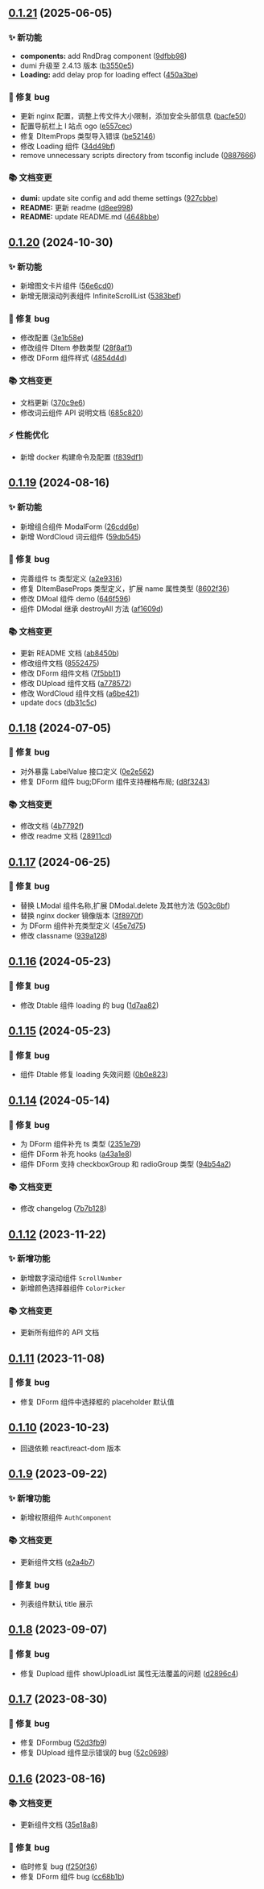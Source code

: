 ## [0.1.21](http://192.168.101.96:8090/pointcloud_frontend/basiclibrary/pcloud-components/compare/V0.1.20...0.1.21) (2025-06-05)

### ✨ 新功能

- **components:** add RndDrag component ([9dfbb98](http://192.168.101.96:8090/pointcloud_frontend/basiclibrary/pcloud-components/commit/9dfbb98ab32049a2c0e41fefd8504ba59ea677b9))
- dumi 升级至 2.4.13 版本 ([b3550e5](http://192.168.101.96:8090/pointcloud_frontend/basiclibrary/pcloud-components/commit/b3550e5dcc87bf134fe363a38066725075bbfe9c))
- **Loading:** add delay prop for loading effect ([450a3be](http://192.168.101.96:8090/pointcloud_frontend/basiclibrary/pcloud-components/commit/450a3be508bcd16053b9e847e8579428cb7a76ef))

### 🐛 修复 bug

- 更新 nginx 配置，调整上传文件大小限制，添加安全头部信息 ([bacfe50](http://192.168.101.96:8090/pointcloud_frontend/basiclibrary/pcloud-components/commit/bacfe509f5ea7975b5fb6025194f2d397e076cdf))
- 配置导航栏上 l 站点 ogo ([e557cec](http://192.168.101.96:8090/pointcloud_frontend/basiclibrary/pcloud-components/commit/e557cec237050c481b768829f3aff8fb5f993d67))
- 修复 DItemProps 类型导入错误 ([be52146](http://192.168.101.96:8090/pointcloud_frontend/basiclibrary/pcloud-components/commit/be52146114ff7bca22d0acc2448136b06ef4e1d9))
- 修改 Loading 组件 ([34d49bf](http://192.168.101.96:8090/pointcloud_frontend/basiclibrary/pcloud-components/commit/34d49bff7b8f9bdb5ecc771f3947010a5e43b839))
- remove unnecessary scripts directory from tsconfig include ([0887666](http://192.168.101.96:8090/pointcloud_frontend/basiclibrary/pcloud-components/commit/0887666cdb289f92c8e4d9746525bbdbf180d74f))

### 📚 文档变更

- **dumi:** update site config and add theme settings ([927cbbe](http://192.168.101.96:8090/pointcloud_frontend/basiclibrary/pcloud-components/commit/927cbbe08d2d65df4e764c6e097dcaccd5c70ff3))
- **README:** 更新 readme ([d8ee998](http://192.168.101.96:8090/pointcloud_frontend/basiclibrary/pcloud-components/commit/d8ee9987bbf77f6dfb76c35d0ee32efdf093e090))
- **README:** update README.md ([4648bbe](http://192.168.101.96:8090/pointcloud_frontend/basiclibrary/pcloud-components/commit/4648bbedc89365fca8fef7078901067f04c39b8d))

## [0.1.20](http://192.168.101.96:8090/pointcloud_frontend/basiclibrary/pcloud-components/compare/v0.1.19...v0.1.20) (2024-10-30)

### ✨ 新功能

- 新增图文卡片组件 ([56e6cd0](http://192.168.101.96:8090/pointcloud_frontend/basiclibrary/pcloud-components/commit/56e6cd07742885ddb3161911e959295c08dd04b5))
- 新增无限滚动列表组件 InfiniteScrollList ([5383bef](http://192.168.101.96:8090/pointcloud_frontend/basiclibrary/pcloud-components/commit/5383bef60ba5ce805ae141cc7edb40b398eec2ad))

### 🐛 修复 bug

- 修改配置 ([3e1b58e](http://192.168.101.96:8090/pointcloud_frontend/basiclibrary/pcloud-components/commit/3e1b58ecb71bf1ae471f10eb2969cdbffa0c5355))
- 修改组件 DItem 参数类型 ([28f8af1](http://192.168.101.96:8090/pointcloud_frontend/basiclibrary/pcloud-components/commit/28f8af15fed39230d5753075fc99dfbba0fdb6cc))
- 修改 DForm 组件样式 ([4854d4d](http://192.168.101.96:8090/pointcloud_frontend/basiclibrary/pcloud-components/commit/4854d4def07f2bbc26297b724609348b449f0ad9))

### 📚 文档变更

- 文档更新 ([370c9e6](http://192.168.101.96:8090/pointcloud_frontend/basiclibrary/pcloud-components/commit/370c9e6ca1c732b0274f1eee3dabdf2a859cc82f))
- 修改词云组件 API 说明文档 ([685c820](http://192.168.101.96:8090/pointcloud_frontend/basiclibrary/pcloud-components/commit/685c8209e7363a3614859f5c614d7ff347cf1030))

### ⚡️ 性能优化

- 新增 docker 构建命令及配置 ([f839df1](http://192.168.101.96:8090/pointcloud_frontend/basiclibrary/pcloud-components/commit/f839df12ac7aee40a6530a5d9760e459664138eb))

## [0.1.19](http://192.168.101.96:8090/pointcloud_frontend/basiclibrary/pcloud-components/compare/v0.1.18...v0.1.19) (2024-08-16)

### ✨ 新功能

- 新增组合组件 ModalForm ([26cdd6e](http://192.168.101.96:8090/pointcloud_frontend/basiclibrary/pcloud-components/commit/26cdd6e93c2dca65c41c19fb8ce8781a8f7a5013))
- 新增 WordCloud 词云组件 ([59db545](http://192.168.101.96:8090/pointcloud_frontend/basiclibrary/pcloud-components/commit/59db545d56ee5e03503e98d3b2dabd033c9c215f))

### 🐛 修复 bug

- 完善组件 ts 类型定义 ([a2e9316](http://192.168.101.96:8090/pointcloud_frontend/basiclibrary/pcloud-components/commit/a2e9316c10525dcdf35a1afa5c876fdc0df406a3))
- 修复 DItemBaseProps 类型定义，扩展 name 属性类型 ([8602f36](http://192.168.101.96:8090/pointcloud_frontend/basiclibrary/pcloud-components/commit/8602f36b2a9063d47b662985f56818458186cefb))
- 修改 DMoal 组件 demo ([646f596](http://192.168.101.96:8090/pointcloud_frontend/basiclibrary/pcloud-components/commit/646f596be3114f74d040067942bdcfc6b0ce1d83))
- 组件 DModal 继承 destroyAll 方法 ([af1609d](http://192.168.101.96:8090/pointcloud_frontend/basiclibrary/pcloud-components/commit/af1609d5d3ae7773c29942160e158ad29dde6ea9))

### 📚 文档变更

- 更新 README 文档 ([ab8450b](http://192.168.101.96:8090/pointcloud_frontend/basiclibrary/pcloud-components/commit/ab8450b2b95898530fe2f105ee0010aac70c0eb1))
- 修改组件文档 ([8552475](http://192.168.101.96:8090/pointcloud_frontend/basiclibrary/pcloud-components/commit/8552475b232192499cd3d064d45c4e25eba5fd32))
- 修改 DForm 组件文档 ([7f5bb11](http://192.168.101.96:8090/pointcloud_frontend/basiclibrary/pcloud-components/commit/7f5bb11a557d36095b8adac99583980e436d8176))
- 修改 DUpload 组件文档 ([a778572](http://192.168.101.96:8090/pointcloud_frontend/basiclibrary/pcloud-components/commit/a778572fee272bb22ba1b5bcd79d315b54320745))
- 修改 WordCloud 组件文档 ([a6be421](http://192.168.101.96:8090/pointcloud_frontend/basiclibrary/pcloud-components/commit/a6be421a188727bc1b22c96aaf29dbebc97b5e18))
- update docs ([db31c5c](http://192.168.101.96:8090/pointcloud_frontend/basiclibrary/pcloud-components/commit/db31c5c259668f50546ccdfc29261514e9337761))

## [0.1.18](http://192.168.101.96:8090/pointcloud_frontend/basiclibrary/pcloud-components/compare/v0.1.17...v0.1.18) (2024-07-05)

### 🐛 修复 bug

- 对外暴露 LabelValue 接口定义 ([0e2e562](http://192.168.101.96:8090/pointcloud_frontend/basiclibrary/pcloud-components/commit/0e2e562542a584b1c974d5a887b31d8f31cd75cf))
- 修复 DForm 组件 bug;DForm 组件支持栅格布局; ([d8f3243](http://192.168.101.96:8090/pointcloud_frontend/basiclibrary/pcloud-components/commit/d8f3243540c2481ce25345663b249bc7d0c55ae9))

### 📚 文档变更

- 修改文档 ([4b7792f](http://192.168.101.96:8090/pointcloud_frontend/basiclibrary/pcloud-components/commit/4b7792fba88a92bee268804a3b7ae6744ff35b1d))
- 修改 readme 文档 ([28911cd](http://192.168.101.96:8090/pointcloud_frontend/basiclibrary/pcloud-components/commit/28911cdd0bc7a3faf6342e43fc7a67ec920b4f9c))

## [0.1.17](http://192.168.101.96:8090/pointcloud_frontend/basiclibrary/pcloud-components/compare/v0.1.16...v0.1.17) (2024-06-25)

### 🐛 修复 bug

- 替换 LModal 组件名称,扩展 DModal.delete 及其他方法 ([503c6bf](http://192.168.101.96:8090/pointcloud_frontend/basiclibrary/pcloud-components/commit/503c6bf34348dbd44d103cad7d4508924b8800de))
- 替换 nginx docker 镜像版本 ([3f8970f](http://192.168.101.96:8090/pointcloud_frontend/basiclibrary/pcloud-components/commit/3f8970fc3fb1dc182bb43b2fe48de88ed6cc389a))
- 为 DForm 组件补充类型定义 ([45e7d75](http://192.168.101.96:8090/pointcloud_frontend/basiclibrary/pcloud-components/commit/45e7d75008dc5fac88653a149dcabf3b24004c57))
- 修改 classname ([939a128](http://192.168.101.96:8090/pointcloud_frontend/basiclibrary/pcloud-components/commit/939a1283754f1618e3af23238bf304c7c3fa5d95))

## [0.1.16](http://192.168.101.96:8090/pointcloud_frontend/basiclibrary/pcloud-components/compare/v0.1.15...v0.1.16) (2024-05-23)

### 🐛 修复 bug

- 修改 Dtable 组件 loading 的 bug ([1d7aa82](http://192.168.101.96:8090/pointcloud_frontend/basiclibrary/pcloud-components/commit/1d7aa821df391cf2779d2da39141cb9a5f0760c3))

## [0.1.15](http://192.168.101.96:8090/pointcloud_frontend/basiclibrary/pcloud-components/compare/v0.1.14...v0.1.15) (2024-05-23)

### 🐛 修复 bug

- 组件 Dtable 修复 loading 失效问题 ([0b0e823](http://192.168.101.96:8090/pointcloud_frontend/basiclibrary/pcloud-components/commit/0b0e823c4b14de68787baf71c06e1e75fe468aa1))

## [0.1.14](http://192.168.101.96:8090/pointcloud_frontend/basiclibrary/pcloud-components/compare/v0.1.12...v0.1.14) (2024-05-14)

### 🐛 修复 bug

- 为 DForm 组件补充 ts 类型 ([2351e79](http://192.168.101.96:8090/pointcloud_frontend/basiclibrary/pcloud-components/commit/2351e79c81cace1ddd4d76661d87f81d1b913520))
- 组件 DForm 补充 hooks ([a43a1e8](http://192.168.101.96:8090/pointcloud_frontend/basiclibrary/pcloud-components/commit/a43a1e81f45e5cd8e6d15c40ad8134204e858940))
- 组件 DForm 支持 checkboxGroup 和 radioGroup 类型 ([94b54a2](http://192.168.101.96:8090/pointcloud_frontend/basiclibrary/pcloud-components/commit/94b54a2a08edc3daf86cd585edff0d37e422ca57))

### 📚 文档变更

- 修改 changelog ([7b7b128](http://192.168.101.96:8090/pointcloud_frontend/basiclibrary/pcloud-components/commit/7b7b128f951942e03c9d71fc8ff17a260afa5b21))

## [0.1.12](https://192.168.101.96:8092/pointcloud_frontend/basiclibrary/pcloud-components/compare/v0.1.11...v0.1.12) (2023-11-22)

### ✨ 新增功能

- 新增数字滚动组件 `ScrollNumber`
- 新增颜色选择器组件 `ColorPicker`

### 📚 文档变更

- 更新所有组件的 API 文档

## [0.1.11](https://192.168.101.96:8092/pointcloud_frontend/basiclibrary/pcloud-components/compare/v0.1.9...v0.1.10) (2023-11-08)

### 🐛 修复 bug

- 修复 DForm 组件中选择框的 placeholder 默认值

## [0.1.10](https://192.168.101.96:8092/pointcloud_frontend/basiclibrary/pcloud-components/compare/v0.1.11...v0.1.12) (2023-10-23)

- 回退依赖 react\react-dom 版本

## [0.1.9](https://192.168.101.96:8092/pointcloud_frontend/basiclibrary/pcloud-components/compare/v0.1.8...v0.1.9) (2023-09-22)

### ✨ 新增功能

- 新增权限组件 `AuthComponent`

### 📚 文档变更

- 更新组件文档 ([e2a4b7](https://192.168.101.96:8092/pointcloud_frontend/basiclibrary/pcloud-components/commit/7bf1950ffa4ee954afb4d3331c1c944756e2a4b7))

### 🐛 修复 bug

- 列表组件默认 title 展示

## [0.1.8](https://192.168.101.96:8092/pointcloud_frontend/basiclibrary/pcloud-components/compare/v0.1.7...v0.1.8) (2023-09-07)

### 🐛 修复 bug

- 修复 Dupload 组件 showUploadList 属性无法覆盖的问题 ([d2896c4](https://192.168.101.96:8092/pointcloud_frontend/basiclibrary/pcloud-components/commit/d2896c498bd409f9dd7a499a7fff9f5000a3d737))

## [0.1.7](https://192.168.101.96:8092/pointcloud_frontend/basiclibrary/pcloud-components/compare/v0.1.6...v0.1.7) (2023-08-30)

### 🐛 修复 bug

- 修复 DFormbug ([52d3fb9](https://192.168.101.96:8092/pointcloud_frontend/basiclibrary/pcloud-components/commit/52d3fb92bd4d74ae782ea40b96ccd4c4a265a8e8))
- 修复 DUpload 组件显示错误的 bug ([52c0698](https://192.168.101.96:8092/pointcloud_frontend/basiclibrary/pcloud-components/commit/52c06988a55486cad8596cf855b27f7d73303342))

## [0.1.6](https://192.168.101.96:8092/pointcloud_frontend/basiclibrary/pcloud-components/compare/v0.1.5...v0.1.6) (2023-08-16)

### 📚 文档变更

- 更新组件文档 ([35e18a8](https://192.168.101.96:8092/pointcloud_frontend/basiclibrary/pcloud-components/commit/35e18a8e75fe331e2609ab25b964805b36aeef5c))

### 🐛 修复 bug

- 临时修复 bug ([f250f36](https://192.168.101.96:8092/pointcloud_frontend/basiclibrary/pcloud-components/commit/f250f362886b2e18ffa3fd0f012ef9a3d66ca4c6))
- 修复 DForm 组件 bug ([cc68b1b](https://192.168.101.96:8092/pointcloud_frontend/basiclibrary/pcloud-components/commit/cc68b1b0fc6ec45f18a0d5cc96a892c62ecaafba))
